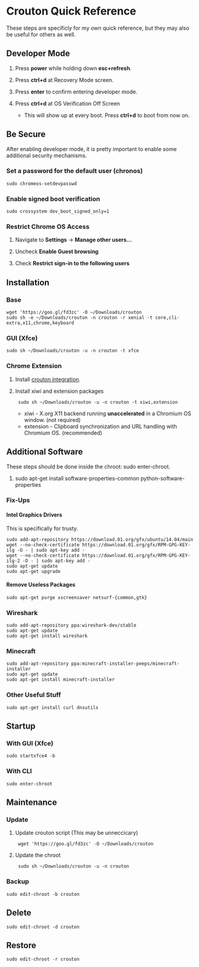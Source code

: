 # Crouton Quick Reference

These steps are specificly for my own quick reference, but they may also be useful for others as well.

## Developer Mode

1. Press **power** while holding down **esc+refresh**.

1. Press **ctrl+d** at Recovery Mode screen.

1. Press **enter** to confirm entering developer mode.

1. Press **ctrl+d** at OS Verification Off Screen

    * This will show up at every boot.  Press **ctrl+d** to boot from now on.

## Be Secure

After enabling developer mode, it is pretty important to enable some additional security mechanisms.

### Set a password for the default user (chronos)

	sudo chromeos-setdevpasswd

### Enable signed boot verification

	sudo crossystem dev_boot_signed_only=1

### Restrict Chrome OS Access

1. Navigate to **Settings** -> **Manage other users...**

1. Uncheck **Enable Guest browsing**

1. Check **Restrict sign-in to the following users**

## Installation

### Base

	wget 'https://goo.gl/fd3zc' -O ~/Downloads/crouton
	sudo sh -e ~/Downloads/crouton -n crouton -r xenial -t core,cli-extra,x11,chrome,keyboard

### GUI (Xfce)

	sudo sh ~/Downloads/crouton -u -n crouton -t xfce

### Chrome Extension

1. Install [crouton integration](https://chrome.google.com/webstore/detail/crouton-integration/gcpneefbbnfalgjniomfjknbcgkbijom).

1. Install xiwi and extension packages

		sudo sh ~/Downloads/crouton -u -n crouton -t xiwi,extension

	* xiwi - X.org X11 backend running **unaccelerated** in a Chromium OS window. (not required)
	* extension - Clipboard synchronization and URL handling with Chromium OS. (recommended)

## Additional Software

These steps should be done inside the chroot: sudo enter-chroot.  

1. sudo apt-get install software-properties-common python-software-properties

### Fix-Ups

#### Intel Graphics Drivers

This is specifically for trusty.

	sudo add-apt-repository https://download.01.org/gfx/ubuntu/14.04/main
	wget --no-check-certificate https://download.01.org/gfx/RPM-GPG-KEY-ilg -O - | sudo apt-key add -
	wget --no-check-certificate https://download.01.org/gfx/RPM-GPG-KEY-ilg-2 -O - | sudo apt-key add -
	sudo apt-get update
	sudo apt-get upgrade

#### Remove Useless Packages

	sudo apt-get purge xscreensaver netsurf-{common,gtk}

### Wireshark

	sudo add-apt-repository ppa:wireshark-dev/stable
	sudo apt-get update
	sudo apt-get install wireshark

### Minecraft

	sudo add-apt-repository ppa:minecraft-installer-peeps/minecraft-installer
	sudo apt-get update
	sudo apt-get install minecraft-installer

### Other Useful Stuff

	sudo apt-get install curl dnsutils

## Startup

### With GUI (Xfce)

	sudo startxfce4 -b

### With CLI
	
	sudo enter-chroot

## Maintenance

### Update

1. Update crouton script (This may be unneccicary)

		wget 'https://goo.gl/fd3zc' -O ~/Downloads/crouton

1. Update the chroot

		sudo sh ~/Downloads/crouton -u -n crouton

### Backup

	sudo edit-chroot -b crouton

## Delete

	sudo edit-chroot -d crouton

## Restore

	sudo edit-chroot -r crouton
